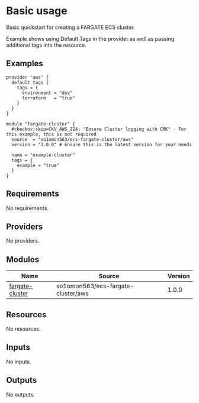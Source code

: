 # Basic usage

Basic quickstart for creating a FARGATE ECS cluster.

Example shows using Default Tags in the provider as well as passing additional tags into the resource.

<!-- BEGINNING OF PRE-COMMIT-TERRAFORM DOCS HOOK -->


## Examples

```hcl
provider "aws" {
  default_tags {
    tags = {
      environment = "dev"
      terraform   = "true"
    }
  }
}

module "fargate-cluster" {
  #checkov:skip=CKV_AWS_224: "Ensure Cluster logging with CMK" - For this example, this is not required
  source  = "so1omon563/ecs-fargate-cluster/aws"
  version = "1.0.0" # Ensure this is the latest version for your needs

  name = "example-cluster"
  tags = {
    example = "true"
  }
}
```

## Requirements

No requirements.

## Providers

No providers.

## Modules

| Name | Source | Version |
|------|--------|---------|
| <a name="module_fargate-cluster"></a> [fargate-cluster](#module\_fargate-cluster) | so1omon563/ecs-fargate-cluster/aws | 1.0.0 |

## Resources

No resources.

## Inputs

No inputs.

## Outputs

No outputs.


<!-- END OF PRE-COMMIT-TERRAFORM DOCS HOOK -->
